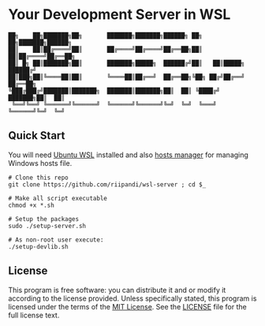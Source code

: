 # Your Development Server in WSL

```
██╗    ██╗███████╗██╗       ███████╗███████╗██████╗ ██╗   ██╗███████╗██████╗
██║    ██║██╔════╝██║       ██╔════╝██╔════╝██╔══██╗██║   ██║██╔════╝██╔══██╗
██║ █╗ ██║███████╗██║       ███████╗█████╗  ██████╔╝██║   ██║█████╗  ██████╔╝
██║███╗██║╚════██║██║       ╚════██║██╔══╝  ██╔══██╗╚██╗ ██╔╝██╔══╝  ██╔══██╗
╚███╔███╔╝███████║███████╗  ███████║███████╗██║  ██║ ╚████╔╝ ███████╗██║  ██║
 ╚══╝╚══╝ ╚══════╝╚══════╝  ╚══════╝╚══════╝╚═╝  ╚═╝  ╚═══╝  ╚══════╝╚═╝  ╚═╝
```

## Quick Start

You will need [Ubuntu WSL](https://www.microsoft.com/en-us/p/ubuntu-1804-lts/9n9tngvndl3q) installed
and also [hosts manager](http://www.abelhadigital.com/hostsman/) for managing Windows hosts file.

```
# Clone this repo
git clone https://github.com/riipandi/wsl-server ; cd $_

# Make all script executable
chmod +x *.sh

# Setup the packages
sudo ./setup-server.sh

# As non-root user execute:
./setup-devlib.sh
```

## License

This program is free software: you can distribute it and or modify it according to the license provided.
Unless specifically stated, this program is licensed under the terms of the
[MIT License](https://choosealicense.com/licenses/mit/). See the [LICENSE](./LICENSE) file for the full
license text.
